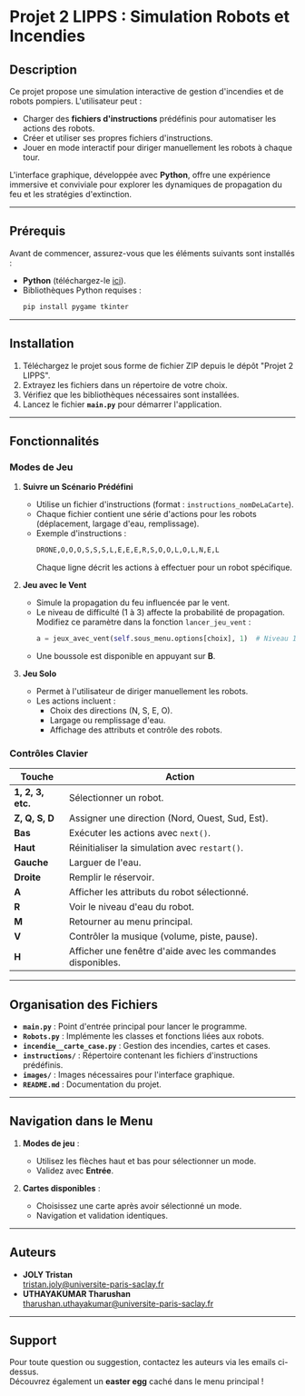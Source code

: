 # Projet 2 LIPPS : **Simulation Robots et Incendies**

## Description

Ce projet propose une simulation interactive de gestion d'incendies et de robots pompiers. L'utilisateur peut :
- Charger des **fichiers d'instructions** prédéfinis pour automatiser les actions des robots.
- Créer et utiliser ses propres fichiers d'instructions.
- Jouer en mode interactif pour diriger manuellement les robots à chaque tour.

L'interface graphique, développée avec **Python**, offre une expérience immersive et conviviale pour explorer les dynamiques de propagation du feu et les stratégies d'extinction.

---

## Prérequis

Avant de commencer, assurez-vous que les éléments suivants sont installés :
- **Python** (téléchargez-le [ici](https://www.python.org/downloads/)).
- Bibliothèques Python requises :
  ```bash
  pip install pygame tkinter
  ```

---

## Installation

1. Téléchargez le projet sous forme de fichier ZIP depuis le dépôt "Projet 2 LIPPS".
2. Extrayez les fichiers dans un répertoire de votre choix.
3. Vérifiez que les bibliothèques nécessaires sont installées.
4. Lancez le fichier **`main.py`** pour démarrer l'application.

---

## Fonctionnalités

### Modes de Jeu

1. **Suivre un Scénario Prédéfini**  
   - Utilise un fichier d'instructions (format : `instructions_nomDeLaCarte`).
   - Chaque fichier contient une série d'actions pour les robots (déplacement, largage d'eau, remplissage).
   - Exemple d'instructions :  
     ```txt
     DRONE,O,O,O,S,S,S,L,E,E,E,R,S,O,O,L,O,L,N,E,L
     ```
     Chaque ligne décrit les actions à effectuer pour un robot spécifique.

2. **Jeu avec le Vent**  
   - Simule la propagation du feu influencée par le vent.
   - Le niveau de difficulté (1 à 3) affecte la probabilité de propagation. Modifiez ce paramètre dans la fonction `lancer_jeu_vent` :
     ```python
     a = jeux_avec_vent(self.sous_menu.options[choix], 1)  # Niveau 1 par défaut
     ```
   - Une boussole est disponible en appuyant sur **B**.

3. **Jeu Solo**  
   - Permet à l'utilisateur de diriger manuellement les robots.
   - Les actions incluent :
     - Choix des directions (N, S, E, O).
     - Largage ou remplissage d'eau.
     - Affichage des attributs et contrôle des robots.

### Contrôles Clavier
| Touche | Action |
|-------|--------|
| **1, 2, 3, etc.** | Sélectionner un robot. |
| **Z, Q, S, D** | Assigner une direction (Nord, Ouest, Sud, Est). |
| **Bas** | Exécuter les actions avec `next()`. |
| **Haut** | Réinitialiser la simulation avec `restart()`. |
| **Gauche** | Larguer de l'eau. |
| **Droite** | Remplir le réservoir. |
| **A** | Afficher les attributs du robot sélectionné. |
| **R** | Voir le niveau d'eau du robot. |
| **M** | Retourner au menu principal. |
| **V** | Contrôler la musique (volume, piste, pause). |
| **H** | Afficher une fenêtre d'aide avec les commandes disponibles. |

---

## Organisation des Fichiers

- **`main.py`** : Point d'entrée principal pour lancer le programme.
- **`Robots.py`** : Implémente les classes et fonctions liées aux robots.
- **`incendie__carte_case.py`** : Gestion des incendies, cartes et cases.
- **`instructions/`** : Répertoire contenant les fichiers d'instructions prédéfinis.
- **`images/`** : Images nécessaires pour l'interface graphique.
- **`README.md`** : Documentation du projet.

---

## Navigation dans le Menu

1. **Modes de jeu** :
   - Utilisez les flèches haut et bas pour sélectionner un mode.
   - Validez avec **Entrée**.

2. **Cartes disponibles** :
   - Choisissez une carte après avoir sélectionné un mode.
   - Navigation et validation identiques.

---

## Auteurs

- **JOLY Tristan**  
  [tristan.joly@universite-paris-saclay.fr](mailto:tristan.joly@universite-paris-saclay.fr)  
- **UTHAYAKUMAR Tharushan**  
  [tharushan.uthayakumar@universite-paris-saclay.fr](mailto:tharushan.uthayakumar@universite-paris-saclay.fr)  

---

## Support

Pour toute question ou suggestion, contactez les auteurs via les emails ci-dessus.  
Découvrez également un **easter egg** caché dans le menu principal !
